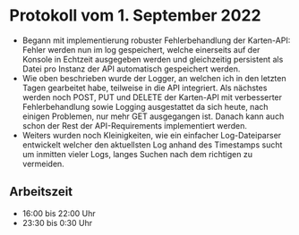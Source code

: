 # Protokoll vom 1. September 2022
- Begann mit implementierung robuster Fehlerbehandlung der Karten-API: Fehler werden nun im log gespeichert, welche einerseits auf der Konsole in Echtzeit ausgegeben werden und gleichzeitig persistent als Datei pro Instanz der API automatisch gespeichert werden.
- Wie oben beschrieben wurde der Logger, an welchen ich in den letzten Tagen gearbeitet habe, teilweise in die API integriert. Als nächstes werden noch POST, PUT und DELETE der Karten-API mit verbesserter Fehlerbehandlung sowie Logging ausgestattet da sich heute, nach einigen Problemen, nur mehr GET ausgegangen ist. Danach kann auch schon der Rest der API-Requirements implementiert werden.     
- Weiters wurden noch Kleinigkeiten, wie ein einfacher Log-Dateiparser entwickelt welcher den aktuellsten Log anhand des Timestamps sucht um inmitten vieler Logs, langes Suchen nach dem richtigen zu vermeiden. 

## Arbeitszeit
<!-- { "progress": true, "date": ["22/09/01", "22/09/02"] } -->
- 16:00 bis 22:00 Uhr
- 23:30 bis 0:30 Uhr
<!-- { "progress": false } -->